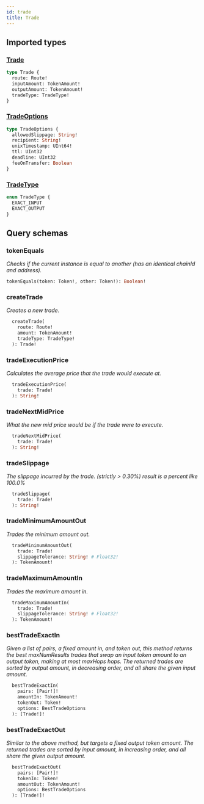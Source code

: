 ```yaml
---
id: trade
title: Trade
---
```


## Imported types

### [Trade](../common-types#trade)

```graphql
type Trade {
  route: Route!
  inputAmount: TokenAmount!
  outputAmount: TokenAmount!
  tradeType: TradeType!
}
```

### [TradeOptions](../common-types#tradeoptions)

```graphql
type TradeOptions {
  allowedSlippage: String!
  recipient: String!
  unixTimestamp: UInt64!
  ttl: UInt32
  deadline: UInt32
  feeOnTransfer: Boolean
}
```

### [TradeType](../common-types#tradetype)

```graphql
enum TradeType {
  EXACT_INPUT
  EXACT_OUTPUT
}
```

## Query schemas

### tokenEquals

_Checks if the current instance is equal to another (has an identical chainId and address)._

```graphql
tokenEquals(token: Token!, other: Token!): Boolean!
```

### createTrade

_Creates a new trade._

```graphql
  createTrade(
    route: Route!
    amount: TokenAmount!
    tradeType: TradeType!
  ): Trade!
```

### tradeExecutionPrice

_Calculates the average price that the trade would execute at._

```graphql
  tradeExecutionPrice(
    trade: Trade!
  ): String!
```

### tradeNextMidPrice

_What the new mid price would be if the trade were to execute._

```graphql
  tradeNextMidPrice(
    trade: Trade!
  ): String!
```

### tradeSlippage

_The slippage incurred by the trade. (strictly > 0.30%) result is a percent like 100.0%_

```graphql
  tradeSlippage(
    trade: Trade!
  ): String!
```

### tradeMinimumAmountOut

_Trades the minimum amount out._

```graphql
  tradeMinimumAmountOut(
    trade: Trade!
    slippageTolerance: String! # Float32!
  ): TokenAmount!
```

### tradeMaximumAmountIn

_Trades the maximum amount in._

```graphql
  tradeMaximumAmountIn(
    trade: Trade!
    slippageTolerance: String! # Float32!
  ): TokenAmount!
```

### bestTradeExactIn

_Given a list of pairs, a fixed amount in, and token out, this method_
_returns the best maxNumResults trades that swap an input token amount to an_
_output token, making at most maxHops hops. The returned trades are sorted by_
_output amount, in decreasing order, and all share the given input amount._

```graphql
  bestTradeExactIn(
    pairs: [Pair!]!
    amountIn: TokenAmount!
    tokenOut: Token!
    options: BestTradeOptions
  ): [Trade!]!
```

### bestTradeExactOut

_Similar to the above method, but targets a fixed output token amount. The_
_returned trades are sorted by input amount, in increasing order, and all share_
_the given output amount._

```graphql
  bestTradeExactOut(
    pairs: [Pair!]!
    tokenIn: Token!
    amountOut: TokenAmount!
    options: BestTradeOptions
  ): [Trade!]!
```
